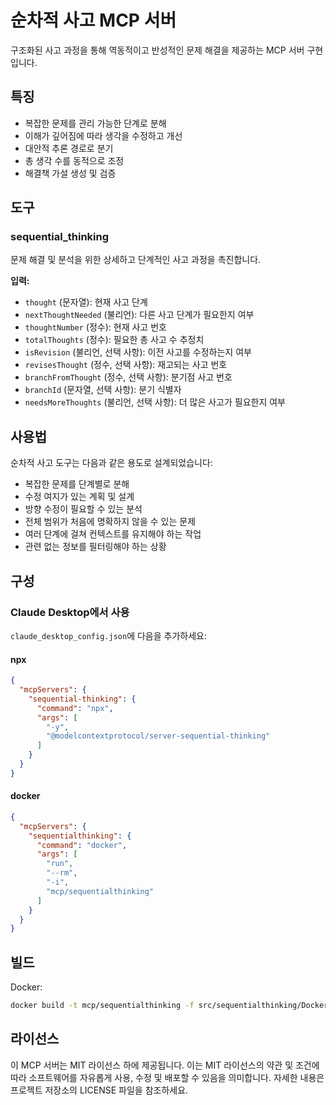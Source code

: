 # 순차적 사고 MCP 서버

구조화된 사고 과정을 통해 역동적이고 반성적인 문제 해결을 제공하는 MCP 서버 구현입니다.

## 특징

- 복잡한 문제를 관리 가능한 단계로 분해
- 이해가 깊어짐에 따라 생각을 수정하고 개선
- 대안적 추론 경로로 분기
- 총 생각 수를 동적으로 조정
- 해결책 가설 생성 및 검증

## 도구

### sequential_thinking

문제 해결 및 분석을 위한 상세하고 단계적인 사고 과정을 촉진합니다.

**입력:**
- `thought` (문자열): 현재 사고 단계
- `nextThoughtNeeded` (불리언): 다른 사고 단계가 필요한지 여부
- `thoughtNumber` (정수): 현재 사고 번호
- `totalThoughts` (정수): 필요한 총 사고 수 추정치
- `isRevision` (불리언, 선택 사항): 이전 사고를 수정하는지 여부
- `revisesThought` (정수, 선택 사항): 재고되는 사고 번호
- `branchFromThought` (정수, 선택 사항): 분기점 사고 번호
- `branchId` (문자열, 선택 사항): 분기 식별자
- `needsMoreThoughts` (불리언, 선택 사항): 더 많은 사고가 필요한지 여부

## 사용법

순차적 사고 도구는 다음과 같은 용도로 설계되었습니다:
- 복잡한 문제를 단계별로 분해
- 수정 여지가 있는 계획 및 설계
- 방향 수정이 필요할 수 있는 분석
- 전체 범위가 처음에 명확하지 않을 수 있는 문제
- 여러 단계에 걸쳐 컨텍스트를 유지해야 하는 작업
- 관련 없는 정보를 필터링해야 하는 상황

## 구성

### Claude Desktop에서 사용

`claude_desktop_config.json`에 다음을 추가하세요:

#### npx

```json
{
  "mcpServers": {
    "sequential-thinking": {
      "command": "npx",
      "args": [
        "-y",
        "@modelcontextprotocol/server-sequential-thinking"
      ]
    }
  }
}
```

#### docker

```json
{
  "mcpServers": {
    "sequentialthinking": {
      "command": "docker",
      "args": [
        "run",
        "--rm",
        "-i",
        "mcp/sequentialthinking"
      ]
    }
  }
}
```

## 빌드

Docker:

```bash
docker build -t mcp/sequentialthinking -f src/sequentialthinking/Dockerfile .
```

## 라이선스

이 MCP 서버는 MIT 라이선스 하에 제공됩니다. 이는 MIT 라이선스의 약관 및 조건에 따라 소프트웨어를 자유롭게 사용, 수정 및 배포할 수 있음을 의미합니다. 자세한 내용은 프로젝트 저장소의 LICENSE 파일을 참조하세요.

